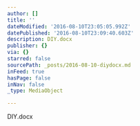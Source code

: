 ```yaml
---
author: []
title: ''
dateModified: '2016-08-10T23:05:05.992Z'
datePublished: '2016-08-10T23:09:40.603Z'
description: DIY.docx
publisher: {}
via: {}
starred: false
sourcePath: _posts/2016-08-10-diydocx.md
inFeed: true
hasPage: false
inNav: false
_type: MediaObject

---
```

DIY.docx